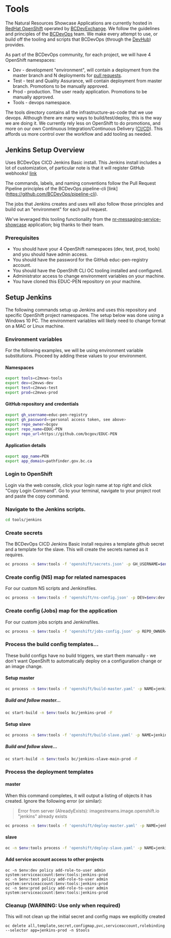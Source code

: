 # Tools

The Natural Resources Showcase Applications are currently hosted in [RedHat OpenShift](https://www.openshift.com) operated by [BCDevExchange](https://bcdevexchange.org).  We follow the guidelines and principles of the [BCDevOps](https://github.com/BCDevOps) team. We make every attempt to use, or build off the tooling and scripts that BCDevOps (through the [DevHub](https://developer.gov.bc.ca)) provides.    

As part of the BCDevOps community, for each project, we will have 4 OpenShift namespaces:  

* Dev - development "environment", will contain a deployment from the master branch and N deployments for [pull requests](https://help.github.com/en/articles/about-pull-requests).  
* Test - test and Quality Assurance, will contain deployment from master branch. Promotions to be manually approved. 
* Prod - production. The user ready application. Promotions to be manually approved.  
* Tools - devops namespace.   

The tools directory contains all the infrastructure-as-code that we use devops. Although there are many ways to build/test/deploy, this is the way we are doing it.  We currently rely less on OpenShift to do promotions, and more on our own Continuous Integration/Continuous Delivery ([CI/CD](https://en.wikipedia.org/wiki/CI/CD)).  This affords us more control over the workflow and add tooling as needed.  

## Jenkins Setup Overview

Uses BCDevOps CICD Jenkins Basic install. This Jenkins install includes a lot of customization, of particular note is that it will register GitHub webhooks!  [link](https://github.com/BCDevOps/openshift-components/tree/cvarjao-update-jenkins-basic/cicd/jenkins-basic)

The commands, labels, and naming conventions follow the Pull Request Pipeline principles of the BCDevOps pipeline-cli [link] (https://github.com/BCDevOps/pipeline-cli).

The jobs that Jenkins creates and uses will also follow those principles and build out an "environment" for each pull request.

We've leveraged this tooling functionality from the [nr-messaging-service-showcase](https://github.com/bcgov/nr-messaging-service-showcase) application; big thanks to their team.

### Prerequisites

* You should have your 4 OpenShift namespaces (dev, test, prod, tools) and you should have admin access.
* You should have the password for the GitHub educ-pen-registry account. 
* You should have the OpenShift CLI OC tooling installed and configured.
* Administrator access to change environment variables on your machine.
* You have cloned this EDUC-PEN repository on your machine.

## Setup Jenkins

The following commands setup up Jenkins and uses this repository and specific OpenShift project namespaces. The setup below was done using a Windows 10 PC. The environment variables will likely need to change format on a MAC or Linux machine. 

### Environment variables
For the following examples, we will be using environment variable substitutions. Proceed by adding these values to your environment. 

#### Namespaces
```sh
export tools=c2mvws-tools
export dev=c2mvws-dev
export test=c2mvws-test
export prod=c2mvws-prod
```

#### GitHub repository and credentials
```sh
export gh_username=educ-pen-registry
export gh_password=<personal access token, see above>
export repo_owner=bcgov
export repo_name=EDUC-PEN
export repo_url=https://github.com/bcgov/EDUC-PEN
```

#### Application details
```sh
export app_name=PEN
export app_domain=pathfinder.gov.bc.ca
```

### Login to OpenShift
Login via the web console, click your login name at top right and click "Copy Login Command". Go to your terminal, navigate to your project root and paste the copy command.

### Navigate to the Jenkins scripts.

```sh
cd tools/jenkins
```

### Create secrets
The BCDevOps CICD Jenkins Basic install requires a template github secret and a template for the slave. This will create the secrets named as it requires.

```sh
oc process -n $env:tools -f 'openshift/secrets.json' -p GH_USERNAME=$env:gh_username -p GH_PASSWORD=$env:gh_password | oc  -n $env:tools create -f -
```

### Create config (NS) map for related namespaces
For our custom NS scripts and Jenkinsfiles.  

```sh
oc process -n $env:tools -f 'openshift/ns-config.json' -p DEV=$env:dev -p TEST=$env:test -p PROD=$env:prod -p TOOLS=$env:tools | oc  -n $env:tools create -f -
```

### Create config (Jobs) map for the application
For our custom jobs scripts and Jenkinsfiles.  

```sh
oc process -n $env:tools -f 'openshift/jobs-config.json' -p REPO_OWNER=$env:repo_owner -p REPO_NAME=$env:repo_name -p APP_NAME=$env:app_name -p APP_DOMAIN=$env:app_domain | oc -n $env:tools create -f -
```

### Process the build config templates...

These build configs have no build triggers, we start them manually - we don't want OpenShift to automatically deploy on a configuration change or an image change.  

#### Setup master

```sh
oc process -n $env:tools -f 'openshift/build-master.yaml' -p NAME=jenkins -p SUFFIX=-prod -p VERSION=prod-1.0.0 -p SOURCE_REPOSITORY_URL=$env:repo_url -p SOURCE_REPOSITORY_REF=master -l app-name=jenkins -l env-name=prod -l env-id=0 -l app=jenkins-prod -o yaml | oc -n $env:tools create -f -
```

##### Build and follow master...

```sh
oc start-build -n $env:tools bc/jenkins-prod -F
```

#### Setup slave

```sh
oc process -n $env:tools -f 'openshift/build-slave.yaml' -p NAME=jenkins -p SUFFIX=-prod -p VERSION=prod-1.0.0 -p SLAVE_NAME=main -p SOURCE_IMAGE_STREAM_TAG=jenkins:prod-1.0.0 -l app-name=jenkins -l env-name=prod -l env-id=0 -l app=jenkins-prod -o yaml | oc -n $env:tools create -f -
```

##### Build and follow slave...

```sh
oc start-build -n $env:tools bc/jenkins-slave-main-prod -F
```

### Process the deployment templates

#### master
When this command completes, it will output a listing of objects it has created.  Ignore the following error (or similar):  
> Error from server (AlreadyExists): imagestreams.image.openshift.io "jenkins" already exists

```sh
oc process -n $env:tools -f 'openshift/deploy-master.yaml' -p NAME=jenkins -p SUFFIX=-prod -p VERSION=prod-1.0.0 -p ROUTE_HOST=jenkins-prod-$env:tools.$env:app_domain -p GH_USERNAME=$env:gh_username -p GH_PASSWORD=$env:gh_password -l app-name=jenkins -l env-name=prod -l env-id=0 -l app=jenkins-prod -o yaml | oc -n $env:tools create -f -
```

#### slave

```sh
oc -n $env:tools process -f 'openshift/deploy-slave.yaml' -p NAME=jenkins -p SUFFIX=-prod -p VERSION=prod-1.0.0 -p SLAVE_NAME=build -p 'SLAVE_LABELS=build deploy test ui-test' -p SLAVE_EXECUTORS=3 -p CPU_REQUEST=300m -p CPU_LIMIT=500m -p MEMORY_REQUEST=2Gi -p MEMORY_LIMIT=2Gi -l app-name=jenkins -l env-name=prod -l env-id=0 -l app=jenkins-prod -o yaml | oc -n $env:tools create -f -
```

#### Add service account access to other projects

```
oc -n $env:dev policy add-role-to-user admin system:serviceaccount:$env:tools:jenkins-prod
oc -n $env:test policy add-role-to-user admin system:serviceaccount:$env:tools:jenkins-prod
oc -n $env:prod policy add-role-to-user admin system:serviceaccount:$env:tools:jenkins-prod
```

### Cleanup (WARNING: Use only when required)
This will not clean up the initial secret and config maps we explicitly created

```
oc delete all,template,secret,configmap,pvc,serviceaccount,rolebinding --selector app=jenkins-prod -n $tools
```




